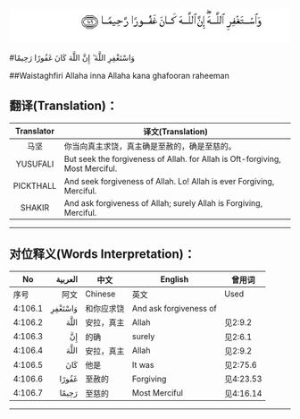 ![004:106](images/004_106.gif)

#وَاسْتَغْفِرِ اللَّهَ ۖ إِنَّ اللَّهَ كَانَ غَفُورًا رَحِيمًا 

##Waistaghfiri Allaha inna Allaha kana ghafooran raheeman 

## 翻译(Translation)：

| Translator | 译文(Translation)                                            |
| :--------: | ------------------------------------------------------------ |
|    马坚    | 你当向真主求饶，真主确是至赦的，确是至慈的。                 |
|  YUSUFALI  | But seek the forgiveness of Allah. for Allah is Oft-forgiving, Most Merciful. |
| PICKTHALL  | And seek forgiveness of Allah. Lo! Allah is ever Forgiving, Merciful. |
|   SHAKIR   | And ask forgiveness of Allah; surely Allah is Forgiving, Merciful. |

---

## 对位释义(Words Interpretation)：

| No   | العربية | 中文    | English | 曾用词 |
| ---- | ------: | ------- | ------- | ------ |
| 序号 |    阿文 | Chinese | 英文    | Used   |
| 4:106.1 | وَاسْتَغْفِرِ | 和你应求饶 | And ask forgiveness of |           |
| 4:106.2 | اللَّهَ    | 安拉，真主 | Allah                  | 见2:9.2 |
| 4:106.3 | إِنَّ      | 的确       | surely                 | 见2:6.1   |
| 4:106.4 | اللَّهَ    | 安拉，真主 | Allah                  | 见2:9.2 |
| 4:106.5 | كَانَ     | 他是       | It was                 | 见2:75.6  |
| 4:106.6 | غَفُورًا   | 至赦的     | Forgiving              | 见4:23.53 |
| 4:106.7 | رَحِيمًا   | 至慈的     | Most Merciful          | 见4:16.14 |

---
